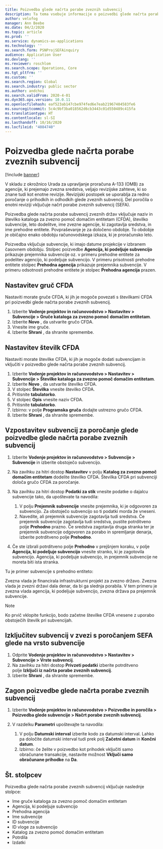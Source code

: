 ```yaml
---
title: Poizvedba glede načrta porabe zveznih subvencij
description: Ta tema vsebuje informacije o poizvedbi glede načrta porabe zveznih subvencij.
author: velofog
manager: Ann Beebe
ms.date: 04/2/2020
ms.topic: article
ms.prod: ''
ms.service: dynamics-ax-applications
ms.technology: ''
ms.search.form: PSNProjSEFAinquiry
audience: Application User
ms.devlang: ''
ms.reviewer: roschlom
ms.search.scope: Operations, Core
ms.tgt_pltfrm: ''
ms.custom: ''
ms.search.region: Global
ms.search.industry: public sector
ms.author: andchoi
ms.search.validFrom: 2020-4-01
ms.dyn365.ops.version: 10.0.11
ms.openlocfilehash: eaf523ab147cbe974fed6e7eab21967404583fe6
ms.sourcegitcommit: 5c4c9bf3ba018562d6cb3443c01d550489c415fa
ms.translationtype: HT
ms.contentlocale: sl-SI
ms.lasthandoff: 10/16/2020
ms.locfileid: "4084740"
---
```

# <a name="schedule-of-expenditures-of-federal-awards-inquiry"></a>Poizvedba glede načrta porabe zveznih subvencij

[!include [banner](../includes/banner.md)]

V skladu z okrožnico Urada za upravljanje proračuna A-133 (OMB) za agencije, ki prejemajo zvezna sredstva, veljajo revizijske zahteve, ki so znane tudi kot enotne revizije. Revizijski postopek se uporablja za redno poročanje o prihodkih in odhodkih glede zveznih subvencij. Del poročila o enotni reviziji vključuje načrt porabe zveznih subvencij (SEFA).

Poizvedba glede načrta porabe subvencij zveznih držav vključuje naziv in številko kataloga za zvezno pomoč domačim entitetam (CFDA), številko subvencije, leto dodelitve, ime zvezne agencije, ki zagotavlja sredstva, in ime prehodne entitete. Povpraševanje je za določeno obdobje. To obdobje je običajno enako obdobju računovodskega izkaza, ki je proračunsko leto.

Poizvedba vključuje subvencije, ki imajo datume projekcije v izbranem časovnem obdobju. Stolpec poizvedbe **Agencija, ki podeljuje subvencijo** prikazuje prejemnika subvencije oz. v primeru prehodne entitete za podelitev agencijo, ki podeljuje subvencijo. V primeru prisotnosti prehodne entitete stolpec **Prehodna agencija** prikazuje prejemnika subvencije. V primeru odsotnosti prehodne entitete je stolpec **Prehodna agencija** prazen.

## <a name="set-up-the-cfda-clusters"></a>Nastavitev gruč CFDA

Nastaviti morate gruče CFDA, ki jih je mogoče povezati s številkami CFDA pri poizvedbi glede načrta porabe zveznih subvencij.

1. Izberite **Vodenje projektov in računovodstvo \> Nastavitev \> Subvencije \> Gruče kataloga za zvezno pomoč domačim entitetam**.
2. Izberite **Novo** , da ustvarite gručo CFDA.
3. Vnesite ime gruče.
4. Izberite **Shrani** , da shranite spremembe.

## <a name="set-up-cfda-numbers"></a>Nastavitev številk CFDA

Nastaviti morate številke CFDA, ki jih je mogoče dodati subvencijam in vključiti v poizvedbo glede načrta porabe zveznih subvencij.

1. Izberite **Vodenje projektov in računovodstvo \> Nastavitev \> Subvencije \> Številke kataloga za zvezno pomoč domačim entitetam**.
2. Izberite **Novo** , da ustvarite številko CFDA.
3. V stolpec **Številka** vnesite številko CFDA.
4. Pritisnite **tabulatorko**.
5. V stolpec **Opis** vnesite naziv CFDA.
6. Pritisnite **tabulatorko**.
7. Izbirno: v polje **Programska gruča** dodajte ustrezno gručo CFDA.
8. Izberite **Shrani** , da shranite spremembe.

## <a name="set-up-grants-to-report-for-the-schedule-of-expenditures-of-federal-awards-inquiry"></a>Vzpostavitev subvencij za poročanje glede poizvedbe glede načrta porabe zveznih subvencij

1. Izberite **Vodenje projektov in računovodstvo \> Subvencije \> Subvencije** in izberite obstoječo subvencijo.
2. Na zavihku za hitri dostop **Nastavitev** v polju **Katalog za zvezno pomoč domačim entitetam** dodelite številko CFDA. Številka CFDA pri subvenciji določa gručo CFDA za poročanje.
3. Na zavihku za hitri dostop **Podatki za stik** vnesite podatke o dajalcu subvencije tako, da upoštevate ta navodila:

    1. V polju **Prejemnik subvencije** vnesite prejemnika, ki je odgovoren za subvencijo. Za obstoječo subvencijo so ti podatki morda že vneseni.
    2. Navedite, ali prejemnik subvencije zagotavlja tudi sredstva. Če prejemnik subvencije zagotavlja tudi sredstva, pustite potrditveno polje **Prehodno** prazno. Če sredstva zagotavlja druga stranka ter je prejemnik subvencije odgovoren za porabo in spremljanje denarja, izberite potrditveno polje **Prehodno**.

4. Če ste izbrali potrditveno polje **Prehodno** v prejšnjem koraku, v polje **Agencija, ki podeljuje subvencijo** vnesite stranko, ki je zagotovila subvencijo. Agencija, ki podeljuje subvencijo, in prejemnik subvencije ne moreta biti ista stranka.

Tu je primer subvencije s prehodno entiteto:

Zvezna vlada je financirala infrastrukturni projekt za zvezno državo. Zvezna vlada je zvezni državi dala denar, da bi ga slednja porabila. V tem primeru je zvezna vlada agencija, ki podeljuje subvencijo, zvezna država pa prejemnik subvencije.

> [!NOTE] 
> Ko prvič vklopite funkcijo, bodo začetne številke CFDA vnesene z uporabo obstoječih številk pri subvencijah.

## <a name="exclude-grants-from-sefa-reporting-based-on-the-grant-type"></a>Izključitev subvencij v zvezi s poročanjem SEFA glede na vrsto subvencije

1. Odprite **Vodenje projektov in računovodstvo \> Nastavitev \> Subvencije \> Vrste subvencij**.
2. Na zavihku za hitri dostop **Privzeti podatki** izberite potrditveno polje **Izključi iz načrta porabe zveznih subvencij**.
3. Izberite **Shrani** , da shranite spremembe.

## <a name="run-the-schedule-of-expenditures-of-federal-awards-inquiry"></a>Zagon poizvedbe glede načrta porabe zveznih subvencij

1. Izberite **Vodenje projektov in računovodstvo \> Poizvedbe in poročila \> Poizvedba glede subvencije \> Načrt porabe zveznih subvencij**.
2. V razdelku **Parametri** upoštevajte ta navodila:

    1. V polju **Datumski interval** izberite kodo za datumski interval. Lahko pa določite datumski interval tudi prek polj **Začetni datum** in **Končni datum**.
    2. Izbirno: če želite v poizvedbo kot prihodek vključiti samo obračunane transakcije, nastavite možnost **Vključi samo obračunane prihodke** na **Da**.

## <a name="columns"></a>Št. stolpcev

Poizvedba glede načrta porabe zveznih subvencij vključuje naslednje stolpce:

- Ime gruče kataloga za zvezno pomoč domačim entitetam
- Agencija, ki podeljuje subvencijo
- Prehodna agencija
- Ime subvencije
- ID subvencije
- ID vloge za subvencijo
- Katalog za zvezno pomoč domačim entitetam
- Potrdila
- Izdatki
